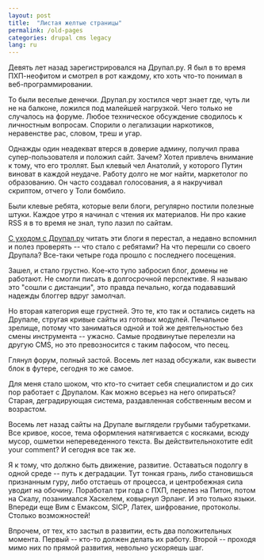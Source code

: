 ```yaml
---
layout: post
title:  "Листая желтые страницы"
permalink: /old-pages
categories: drupal cms legacy
lang: ru
---
```


Девять лет назад зарегистрировался на Друпал.ру. Я был в то время ПХП-неофитом и
смотрел в рот каждому, кто хоть что-то понимал в веб-программировании.

То были веселые денечки. Друпал.ру хостился черт знает где, чуть ли не на
балконе, ложился под малейшей нагрузкой. Чего только не случалось на
форуме. Любое техническое обсуждение сводилось к личностным вопросам. Спорили о
легализации наркотиков, неравенстве рас, словом, треш и угар.

Однажды один неадекват втерся в доверие админу, получил права супер-пользователя
и положил сайт. Зачем? Хотел привлечь внимание к тому, что его троллят. Был
клевый чел Анатолий, у которого Путин виноват в каждой неудаче. Работу долго не
мог найти, маркетолог по образованию. Он часто создавал голосования, а я
накручивал скриптом, отчего у Толи бомбило.

Были клевые ребята, которые вели блоги, регулярно постили полезные штуки. Каждое
утро я начинал с чтения их материалов. Ни про какие RSS я в то время не знал,
тупо лазил по сайтам.

[С уходом с Друпал.ру](/2013/03/25/1/) читать эти блоги я перестал, а недавно
вспомнил и полез проверять -- что стало с ребятами? На что перешли со своего
Друпала? Все-таки четыре года прошло с последнего посещения.

Зашел, и стало грустно. Кое-кто тупо забросил блог, домены не работают. Не
смогли писать в долгосрочной перспективе. Я называю это "сошли с дистанции", это
правда печально, когда подававший надежды блоггер вдруг замолчал.

Но вторая категория еще грустней. Это те, кто так и остались сидеть на Друпале,
стругая кривые сайты из готовых модулей. Печальное зрелище, потому что
заниматься одной и той же деятельностью без смены инструмента -- ужасно. Самые
продвинутые перелезли на другую CMS, но это превозносится с таким пафосом, что
песец.

Глянул форум, полный застой. Восемь лет назад обсужали, как вывести блок в
футере, сегодня то же самое.

Для меня стало шоком, что кто-то считает себя специалистом и до сих пор работает
с Друпалом. Как можно всерьез на него опираться? Старая, деградирующая система,
раздавленная собственным весом и возрастом.

Восемь лет назад сайты на Друпале выглядели грубыми табуретками. Все кривое,
косое, тема оформления натягивается с косяками, всюду мусор, ошметки
непереведенного текста. Вы действительнохотите edit your comment? И сегодня все
так же.

Я к тому, что должно быть движение, развитие. Оставаться подолгу в одной среде
-- путь к деградации. Тут тонкая грань, либо становишься признанным гуру, либо
отстаешь от процесса, и центробежная сила уводит на обочину. Поработал три года
с ПХП, перелез на Питон, потом на Скалу, позанимался Хаскелем, ковырнул
Эрланг. И это только языки. Впереди еще Вим с Емаксом, SICP, Латех, шифрование,
протоколы. Столько возможностей!

Впрочем, от тех, кто застыл в развитии, есть два положительных момента. Первый
-- кто-то должен делать их работу. Второй -- проходя мимо них по прямой
развития, невольно ускоряешь шаг.
